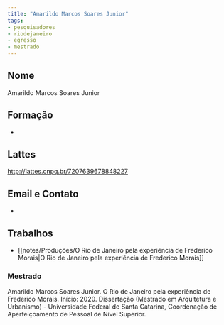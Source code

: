 ```yaml
---
title: "Amarildo Marcos Soares Junior"
tags: 
- pesquisadores
- riodejaneiro
- egresso
- mestrado
---
```


## Nome
Amarildo Marcos Soares Junior

## Formação
-
## Lattes
http://lattes.cnpq.br/7207639678848227

## Email e Contato
-

## Trabalhos
- [[notes/Produções/O Rio de Janeiro pela experiência de Frederico Morais|O Rio de Janeiro pela experiência de Frederico Morais]]

### Mestrado 

Amarildo Marcos Soares Junior. O Rio de Janeiro pela experiência de Frederico Morais. Início: 2020. Dissertação (Mestrado em Arquitetura e Urbanismo) - Universidade Federal de Santa Catarina, Coordenação de Aperfeiçoamento de Pessoal de Nível Superior.